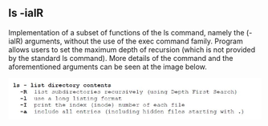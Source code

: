 ## ls -ialR
Implementation of a subset of functions of the ls command, namely the (-ialR) arguments, without the use of the exec command family. Program allows users to set the maximum depth of recursion (which is not provided by the standard ls command). More details of the command and the aforementioned arguments can be seen at the image below.

![alt text](https://github.com/mchara01/Unix-Command-ls/blob/main/images/ls_def.JPG?raw=true)
